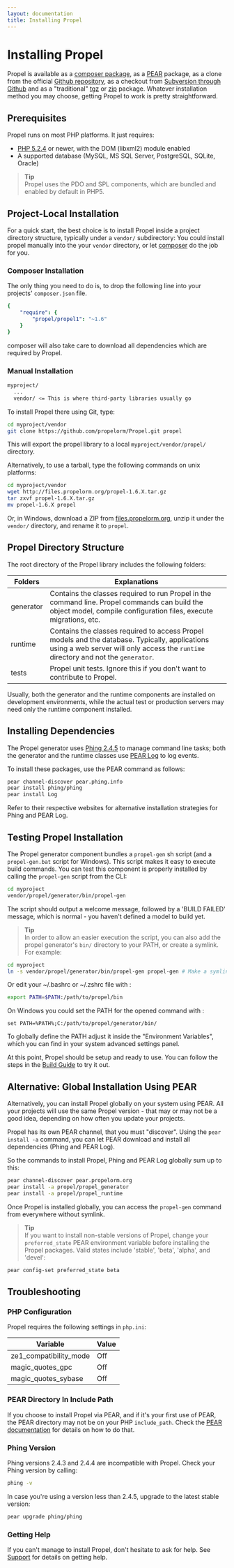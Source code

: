 ```yaml
---
layout: documentation
title: Installing Propel
---
```


# Installing Propel #

Propel is available as a [composer package](https://packagist.org/packages/propel/propel1), as a [PEAR](http://pear.php.net/manual/en/installation.getting.php) package, as a clone from the official [Github repository](http://github.com/propelorm/Propel), as a checkout from [Subversion through Github](https://github.com/blog/1178-collaborating-on-github-with-subversion) and as a "traditional" [tgz](https://github.com/propelorm/Propel/tarball/master) or [zip](https://github.com/propelorm/Propel/zipball/master) package. Whatever installation method you may choose, getting Propel to work is pretty straightforward.

## Prerequisites ##

Propel runs on most PHP platforms. It just requires:

* [PHP 5.2.4](http://www.php.net/) or newer, with the DOM (libxml2) module enabled
* A supported database (MySQL, MS SQL Server, PostgreSQL, SQLite, Oracle)

>**Tip**<br />Propel uses the PDO and SPL components, which are bundled and enabled by default in PHP5.

## Project-Local Installation ##

For a quick start, the best choice is to install Propel inside a project directory structure, typically under a `vendor/` subdirectory:
You could install propel manually into the your `vendor` directory, or let [composer](http://getcomposer.org/) do the job for you.

### Composer Installation ###


The only thing you need to do is, to drop the following line into your projects' `composer.json` file.

```yaml
{
    "require": {
        "propel/propel1": "~1.6"
    }
}
```

composer will also take care to download all dependencies which are required by Propel.

### Manual Installation ###

```bash
myproject/
  ...
  vendor/ <= This is where third-party libraries usually go
```

To install Propel there using Git, type:

```bash
cd myproject/vendor
git clone https://github.com/propelorm/Propel.git propel
```

This will export the propel library to a local `myproject/vendor/propel/` directory.

Alternatively, to use a tarball, type the following commands on unix platforms:

```bash
cd myproject/vendor
wget http://files.propelorm.org/propel-1.6.X.tar.gz
tar zxvf propel-1.6.X.tar.gz
mv propel-1.6.X propel
```

Or, in Windows, download a ZIP from [files.propelorm.org](http://files.propelorm.org), unzip it under the `vendor/` directory, and rename it to `propel`.

## Propel Directory Structure ##

The root directory of the Propel library includes the following folders:

|Folders        |Explanations
|---------------|----------------------------------------------------------------------
|generator      |Contains the classes required to run Propel in the command line. Propel commands can build the object model, compile configuration files, execute migrations, etc.
|runtime        |Contains the classes required to access Propel models and the database. Typically, applications using a web server will only access the `runtime` directory and not the `generator`.
|tests          |Propel unit tests. Ignore this if you don't want to contribute to Propel.

Usually, both the generator and the runtime components are installed on development environments, while the actual test or production servers may need only the runtime component installed.

## Installing Dependencies ##

The Propel generator uses [Phing 2.4.5](http://phing.info/) to manage command line tasks; both the generator and the runtime classes use [PEAR Log](http://pear.php.net/package/Log/) to log events.

To install these packages, use the PEAR command as follows:

```bash
pear channel-discover pear.phing.info
pear install phing/phing
pear install Log
```

Refer to their respective websites for alternative installation strategies for Phing and PEAR Log.

## Testing Propel Installation ##

The Propel generator component bundles a `propel-gen` sh script (and a `propel-gen.bat` script for Windows). This script makes it easy to execute build commands. You can test this component is properly installed by calling the `propel-gen` script from the CLI:

```bash
cd myproject
vendor/propel/generator/bin/propel-gen
```

The script should output a welcome message, followed by a 'BUILD FAILED' message, which is normal - you haven't defined a model to build yet.

>**Tip**<br />In order to allow an easier execution the script, you can also add the propel generator's `bin/` directory to your PATH, or create a symlink. For example:

```bash
cd myproject
ln -s vendor/propel/generator/bin/propel-gen propel-gen # Make a symlink to the propel generator file
```

Or edit your ~/.bashrc or ~/.zshrc file with :

```bash
export PATH=$PATH:/path/to/propel/bin
```

On Windows you could set the PATH for the opened command with :

```
set PATH=%PATH%;C:/path/to/propel/generator/bin/
```

To globally define the PATH adjust it inside the "Environment Variables", which you can find in your system advanced settings panel.

At this point, Propel should be setup and ready to use. You can follow the steps in the [Build Guide](02-buildtime.html) to try it out.

## Alternative: Global Installation Using PEAR ##

Alternatively, you can install Propel globally on your system using PEAR. All your projects will use the same Propel version - that may or may not be a good idea, depending on how often you update your projects.

Propel has its own PEAR channel, that you must "discover". Using the `pear install -a` command, you can let PEAR download and install all dependencies (Phing and PEAR Log).

So the commands to install Propel, Phing and PEAR Log globally sum up to this:

```bash
pear channel-discover pear.propelorm.org
pear install -a propel/propel_generator
pear install -a propel/propel_runtime
```

Once Propel is installed globally, you can access the `propel-gen` command from everywhere without symlink.

>**Tip**<br />If you want to install non-stable versions of Propel, change your `preferred_state` PEAR environment variable before installing the Propel packages. Valid states include 'stable', 'beta', 'alpha', and 'devel':

```bash
pear config-set preferred_state beta
```

## Troubleshooting ##

### PHP Configuration ###

Propel requires the following settings in `php.ini`:

|Variable               |Value
|-----------------------|-----
|ze1_compatibility_mode |Off
|magic_quotes_gpc       |Off
|magic_quotes_sybase    |Off

### PEAR Directory In Include Path ###

If you choose to install Propel via PEAR, and if it's your first use of PEAR, the PEAR directory may not be on your PHP `include_path`. Check the [PEAR documentation](http://pear.php.net/manual/en/installation.checking.php) for details on how to do that.

### Phing Version ###

Phing versions 2.4.3 and 2.4.4 are incompatible with Propel. Check your Phing version by calling:

```bash
phing -v
```

In case you're using a version less than 2.4.5, upgrade to the latest stable version:

```bash
pear upgrade phing/phing
```

### Getting Help ###

If you can't manage to install Propel, don't hesitate to ask for help. See [Support](../support) for details on getting help.
